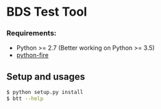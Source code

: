 # BDS Test Tool

### Requirements:
- Python >= 2.7 (Better working on Python >= 3.5)
- [python-fire](https://github.com/google/python-fire)

## Setup and usages
```bash
$ python setup.py install
$ btt --help
```
